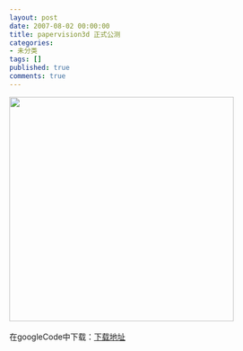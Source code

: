 ```yaml
---
layout: post
date: 2007-08-02 00:00:00
title: papervision3d 正式公测
categories:
- 未分类
tags: []
published: true
comments: true
---
```

<p><p>
<img src="http://www.papervision3d.org/blog/jpg/shark.jpg" alt="" width="400" height="400" />&nbsp;
</p>
<p>
在googleCode中下载：<a href="http://code.google.com/p/papervision3d/" target="_blank" title="papervision3d下载地址">下载地址</a>
</p>
</p>
